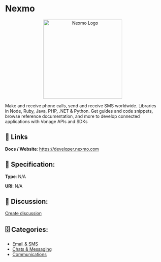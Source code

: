 # Nexmo
<p align="center">
    <img width="256" src="https://raw.githubusercontent.com/apis-list/apis-list/main/apis/nexmo/logo_256x256.png" alt="Nexmo Logo"/>
</p>

Make and receive phone calls, send and receive SMS worldwide.  Libraries in Node, Ruby, Java, PHP, .NET & Python.  Get guides and code snippets, browse reference documentation, and more to develop connected applications with Vonage APIs and SDKs

##  🔗 Links
**Docs / Website**: https://developer.nexmo.com

## 🧬 Specification:
**Type**: N/A

**URI**: N/A

## 💬 Discussion:
[Create discussion](https://github.com/apis-list/apis-list/discussions/new)

## 🗄️ Categories:
- [Email & SMS](https://github.com/apis-list/apis-list#email--sms)
- [Chats & Messaging](https://github.com/apis-list/apis-list#chats--messaging)
- [Communications](https://github.com/apis-list/apis-list#communications)




